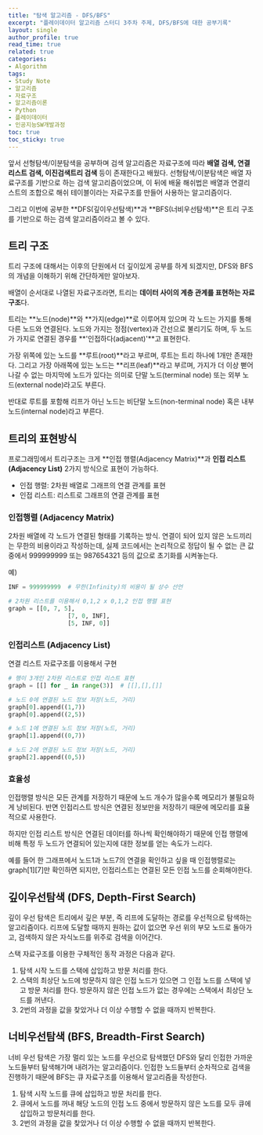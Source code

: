 ```yaml
---
title: "탐색 알고리즘 - DFS/BFS"
excerpt: "플레이데이터 알고리즘 스터디 3주차 주제, DFS/BFS에 대한 공부기록"
layout: single
author_profile: true
read_time: true
related: true
categories:
- Algorithm
tags:
- Study Note
- 알고리즘
- 자료구조
- 알고리즘이론
- Python
- 플레이데이터
- 인공지능SW개발과정
toc: true
toc_sticky: true
---
```



앞서 선형탐색/이분탐색을 공부하며 검색 알고리즘은 자료구조에 따라 **배열 검색, 연결 리스트 검색, 이진검색트리 검색** 등이 존재한다고 배웠다. 선형탐색/이분탐색은 배열 자료구조를 기반으로 하는 검색 알고리즘이었으며, 이 뒤에 배울 해쉬법은 배열과 연결리스트의 조합으로 해쉬 테이블이라는 자료구조를 만들어 사용하는 알고리즘이다.

그리고 이번에 공부한 **DFS(깊이우선탐색)**과 **BFS(너비우선탐색)**은 트리 구조를 기반으로 하는 검색 알고리즘이라고 볼 수 있다.

## 트리 구조

트리 구조에 대해서는 이후의 단원에서 더 깊이있게 공부를 하게 되겠지만, DFS와 BFS의 개념을 이해하기 위해 간단하게만 알아보자.

배열이 순서대로 나열된 자료구조라면, 트리는 **데이터 사이의 계층 관계를 표현하는 자료구조**다.

트리는 **노드(node)**와 **가지(edge)**로 이루어져 있으며 각 노드는 가지를 통해 다른 노드와 연결된다. 노드와 가지는 정점(vertex)과 간선으로 불리기도 하며, 두 노드가 가지로 연결된 경우를 **'인접하다(adjacent)'**고 표현한다.

가장 위쪽에 있는 노드를 **루트(root)**라고 부르며, 루트는 트리 하나에 1개만 존재한다. 그리고 가장 아래쪽에 있는 노드는 **리프(leaf)**라고 부르며, 가지가 더 이상 뻗어나갈 수 없는 마지막에 노드가 있다는 의미로 단말 노드(terminal node) 또는 외부 노드(external node)라고도 부른다.

반대로 루트를 포함해 리프가 아닌 노드는 비단말 노드(non-terminal node) 혹은 내부 노드(internal node)라고 부른다.

## 트리의 표현방식

프로그래밍에서 트리구조는 크게 **인접 행렬(Adjacency Matrix)**과 **인접 리스트(Adjacency List)** 2가지 방식으로 표현이 가능하다.

- 인접 행렬: 2차원 배열로 그래프의 연결 관계를 표현
- 인접 리스트: 리스트로 그래프의 연결 관계를 표현

### 인접행렬 (Adjacency Matrix)

2차원 배열에 각 노드가 연결된 형태를 기록하는 방식. 연결이 되어 있지 않은 노드끼리는 무한의 비용이라고 작성하는데, 실제 코드에서는 논리적으로 정답이 될 수 없는 큰 값 중에서 999999999 또는 987654321 등의 값으로 초기화를 시켜놓는다.

예)

```python
INF = 999999999  # 무한(Infinity)의 비용이 될 상수 선언

# 2차원 리스트를 이용해서 0,1,2 x 0,1,2 인접 행렬 표현
graph = [[0, 7, 5],
				 [7, 0, INF],
				 [5, INF, 0]]
```

### 인접리스트 (Adjacency List)

연결 리스트 자료구조를 이용해서 구현

```python
# 행이 3개인 2차원 리스트로 인접 리스트 표현
graph = [[] for _ in range(3)]  # [[],[],[]]

# 노드 0에 연결된 노드 정보 저장(노드, 거리)
graph[0].append((1,7))
graph[0].append((2,5))

# 노드 1에 연결된 노드 정보 저장(노드, 거리)
graph[1].append((0,7))

# 노드 2에 연결된 노드 정보 저장(노드, 거리)
graph[2].append((0,5))
```

### 효율성

인접행렬 방식은 모든 관계를 저장하기 때문에 노드 개수가 많을수록 메모리가 불필요하게 낭비된다. 반면 인접리스트 방식은 연결된 정보만을 저장하기 때문에 메모리를 효율적으로 사용한다.

하지만 인접 리스트 방식은 연결된 데이터를 하나씩 확인해야하기 때문에 인접 행렬에 비해 특정 두 노드가 연결되어 있는지에 대한 정보를 얻는 속도가 느리다.

예를 들어 한 그래프에서 노드1과 노드7의 연결을 확인하고 싶을 때 인접행렬로는 graph\[1][7]만 확인하면 되지만, 인접리스트는 연결된 모든 인접 노드를 순회해야한다.                                                                                                                                                                                                                                                              

## 깊이우선탐색 (DFS, Depth-First Search)

깊이 우선 탐색은 트리에서 깊은 부분, 즉 리프에 도달하는 경로를 우선적으로 탐색하는 알고리즘이다. 리프에 도달할 때까지 원하는 값이 없으면 우선 위의 부모 노드로 돌아가고, 검색하지 않은 자식노드를 위주로 검색을 이어간다.

스택 자료구조를 이용한 구체적인 동작 과정은 다음과 같다.

1. 탐색 시작 노드를 스택에 삽입하고 방문 처리를 한다.
2. 스택의 최상단 노드에 방문하지 않은 인접 노드가 있으면 그 인접 노드를 스택에 넣고 방문 처리를 한다. 방문하지 않은 인접 노드가 없는 경우에는 스택에서 최상단 노드를 꺼낸다.
3. 2번의 과정을 값을 찾았거나 더 이상 수행할 수 없을 때까지 반복한다.

## 너비우선탐색 (BFS, Breadth-First Search)

너비 우선 탐색은 가장 멀리 있는 노드를 우선으로 탐색했던 DFS와 달리 인접한 가까운 노드들부터 탐색해가며 내려가는 알고리즘이다. 인접한 노드들부터 순차적으로 검색을 진행하기 때문에 BFS는 큐 자료구조를 이용해서 알고리즘을 작성한다.

1. 탐색 시작 노드를 큐에 삽입하고 방문 처리를 한다.
2. 큐에서 노드를 꺼내 해당 노드의 인접 노드 중에서 방문하지 않은 노드를 모두 큐에 삽입하고 방문처리를 한다.
3. 2번의 과정을 값을 찾았거나 더 이상 수행할 수 없을 때까지 반복한다.